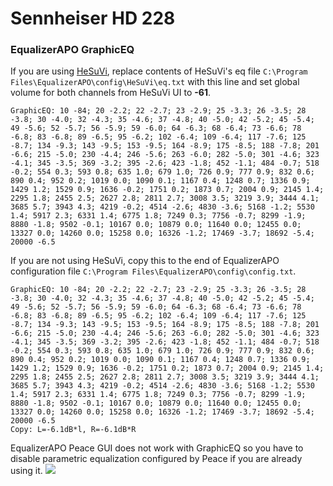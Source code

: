 # Sennheiser HD 228
### EqualizerAPO GraphicEQ
If you are using [HeSuVi](https://sourceforge.net/projects/hesuvi/), replace contents of HeSuVi's eq file `C:\Program Files\EqualizerAPO\config\HeSuVi\eq.txt` with this line and set global volume for both channels from HeSuVi UI to **-61**.
```
GraphicEQ: 10 -84; 20 -2.2; 22 -2.7; 23 -2.9; 25 -3.3; 26 -3.5; 28 -3.8; 30 -4.0; 32 -4.3; 35 -4.6; 37 -4.8; 40 -5.0; 42 -5.2; 45 -5.4; 49 -5.6; 52 -5.7; 56 -5.9; 59 -6.0; 64 -6.3; 68 -6.4; 73 -6.6; 78 -6.8; 83 -6.8; 89 -6.5; 95 -6.2; 102 -6.4; 109 -6.4; 117 -7.6; 125 -8.7; 134 -9.3; 143 -9.5; 153 -9.5; 164 -8.9; 175 -8.5; 188 -7.8; 201 -6.6; 215 -5.0; 230 -4.4; 246 -5.6; 263 -6.0; 282 -5.0; 301 -4.6; 323 -4.1; 345 -3.5; 369 -3.2; 395 -2.6; 423 -1.8; 452 -1.1; 484 -0.7; 518 -0.2; 554 0.3; 593 0.8; 635 1.0; 679 1.0; 726 0.9; 777 0.9; 832 0.6; 890 0.4; 952 0.2; 1019 0.0; 1090 0.1; 1167 0.4; 1248 0.7; 1336 0.9; 1429 1.2; 1529 0.9; 1636 -0.2; 1751 0.2; 1873 0.7; 2004 0.9; 2145 1.4; 2295 1.8; 2455 2.5; 2627 2.8; 2811 2.7; 3008 3.5; 3219 3.9; 3444 4.1; 3685 5.7; 3943 4.3; 4219 -0.2; 4514 -2.6; 4830 -3.6; 5168 -1.2; 5530 1.4; 5917 2.3; 6331 1.4; 6775 1.8; 7249 0.3; 7756 -0.7; 8299 -1.9; 8880 -1.8; 9502 -0.1; 10167 0.0; 10879 0.0; 11640 0.0; 12455 0.0; 13327 0.0; 14260 0.0; 15258 0.0; 16326 -1.2; 17469 -3.7; 18692 -5.4; 20000 -6.5
```
If you are not using HeSuVi, copy this to the end of EqualizerAPO configuration file `C:\Program Files\EqualizerAPO\config\config.txt`.
```
GraphicEQ: 10 -84; 20 -2.2; 22 -2.7; 23 -2.9; 25 -3.3; 26 -3.5; 28 -3.8; 30 -4.0; 32 -4.3; 35 -4.6; 37 -4.8; 40 -5.0; 42 -5.2; 45 -5.4; 49 -5.6; 52 -5.7; 56 -5.9; 59 -6.0; 64 -6.3; 68 -6.4; 73 -6.6; 78 -6.8; 83 -6.8; 89 -6.5; 95 -6.2; 102 -6.4; 109 -6.4; 117 -7.6; 125 -8.7; 134 -9.3; 143 -9.5; 153 -9.5; 164 -8.9; 175 -8.5; 188 -7.8; 201 -6.6; 215 -5.0; 230 -4.4; 246 -5.6; 263 -6.0; 282 -5.0; 301 -4.6; 323 -4.1; 345 -3.5; 369 -3.2; 395 -2.6; 423 -1.8; 452 -1.1; 484 -0.7; 518 -0.2; 554 0.3; 593 0.8; 635 1.0; 679 1.0; 726 0.9; 777 0.9; 832 0.6; 890 0.4; 952 0.2; 1019 0.0; 1090 0.1; 1167 0.4; 1248 0.7; 1336 0.9; 1429 1.2; 1529 0.9; 1636 -0.2; 1751 0.2; 1873 0.7; 2004 0.9; 2145 1.4; 2295 1.8; 2455 2.5; 2627 2.8; 2811 2.7; 3008 3.5; 3219 3.9; 3444 4.1; 3685 5.7; 3943 4.3; 4219 -0.2; 4514 -2.6; 4830 -3.6; 5168 -1.2; 5530 1.4; 5917 2.3; 6331 1.4; 6775 1.8; 7249 0.3; 7756 -0.7; 8299 -1.9; 8880 -1.8; 9502 -0.1; 10167 0.0; 10879 0.0; 11640 0.0; 12455 0.0; 13327 0.0; 14260 0.0; 15258 0.0; 16326 -1.2; 17469 -3.7; 18692 -5.4; 20000 -6.5
Copy: L=-6.1dB*l, R=-6.1dB*R
```
EqualizerAPO Peace GUI does not work with GraphicEQ so you have to disable parametric equalization configured by Peace if you are already using it.
![](https://raw.githubusercontent.com/jaakkopasanen/AutoEq/master/results/SBAF-Serious/headphoncecom/onear/Sennheiser%20HD%20228/Sennheiser%20HD%20228.png)
